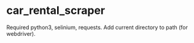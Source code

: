 # car_rental_scraper
Required python3, selinium, requests.
Add current directory to path (for webdriver).